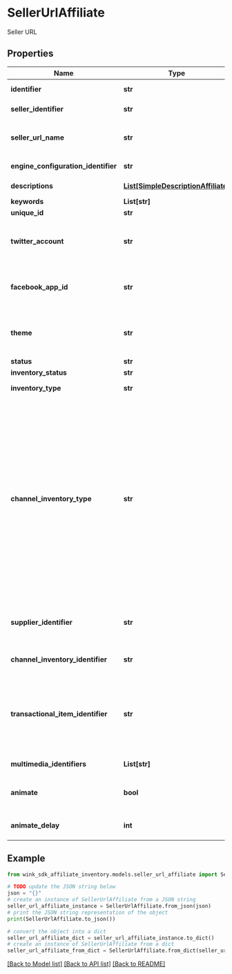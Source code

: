 # SellerUrlAffiliate

Seller URL

## Properties

Name | Type | Description | Notes
------------ | ------------- | ------------- | -------------
**identifier** | **str** | Unique identifier | 
**seller_identifier** | **str** | Company identifier | 
**seller_url_name** | **str** | Descriptive name of this url for seller use only | 
**engine_configuration_identifier** | **str** | Customization identifier | 
**descriptions** | [**List[SimpleDescriptionAffiliate]**](SimpleDescriptionAffiliate.md) | Localized link descriptions | 
**keywords** | **List[str]** | Keywords | 
**unique_id** | **str** | Unique link id | 
**twitter_account** | **str** | Twitter account is used with OpenGraph data | [optional] 
**facebook_app_id** | **str** | Facebook APP ID is used with OpenGraph data | [optional] 
**theme** | **str** | Url theme controls the look and feel of the ad banner. | 
**status** | **str** | Url sell status | 
**inventory_status** | **str** | Url sell status | 
**inventory_type** | **str** | Inventory type | 
**channel_inventory_type** | **str** | Channel inventory type is a subset of blocking type in that it does not include the &#x60;HOTEL&#x60; type. THe way it works is, as a seller you might want to sell a guest room but instead of showing the price of that guest room, you would like to display the best room type price for the property. | 
**supplier_identifier** | **str** | The entity supplying the blocking. Usually a hotel. | 
**channel_inventory_identifier** | **str** | Selected blocking record | 
**transactional_item_identifier** | **str** | The transactional item to retrieve pricing for. If left empty, will find the cheapest priced item. | 
**multimedia_identifiers** | **List[str]** | Cloudinary identifiers | 
**animate** | **bool** | Create an animated gif instead of a list of images | [optional] [default to False]
**animate_delay** | **int** | Animation delay in milliseconds | [optional] [default to -1]

## Example

```python
from wink_sdk_affiliate_inventory.models.seller_url_affiliate import SellerUrlAffiliate

# TODO update the JSON string below
json = "{}"
# create an instance of SellerUrlAffiliate from a JSON string
seller_url_affiliate_instance = SellerUrlAffiliate.from_json(json)
# print the JSON string representation of the object
print(SellerUrlAffiliate.to_json())

# convert the object into a dict
seller_url_affiliate_dict = seller_url_affiliate_instance.to_dict()
# create an instance of SellerUrlAffiliate from a dict
seller_url_affiliate_from_dict = SellerUrlAffiliate.from_dict(seller_url_affiliate_dict)
```
[[Back to Model list]](../README.md#documentation-for-models) [[Back to API list]](../README.md#documentation-for-api-endpoints) [[Back to README]](../README.md)



